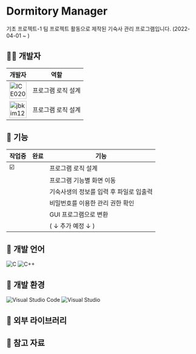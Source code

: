 # Dormitory Manager

기초 프로젝트-1 팀 프로젝트 활동으로 제작된 기숙사 관리 프로그램입니다. (2022-04-01 ~ )

## 🧙‍♂️ 개발자

| 개발자 | 역할 |
| ----- | ----------- |
| <a href="https://github.com/ICE0208"><img src="https://avatars.githubusercontent.com/u/46257328?v=4" title="ICE0208" width="45" height="45"></a> | 프로그램 로직 설계 |
| <a href="https://github.com/jbkim1218"><img src="https://avatars.githubusercontent.com/u/84824637?v=4" title="jbkim1218" width="45" height="45"></a> | 프로그램 로직 설계 |



## 🛒 기능

| 작업중 | 완료 | 기능 |
| -- | -- |----------- |
| ☑️ |  | 프로그램 로직 설계 |
|  |  | 프로그램 기능별 화면 이동 |
|  |  | 기숙사생의 정보를 입력 후 파일로 입출력 |
|  |  | 비밀번호를 이용한 관리 권한 확인 |
|  |  | GUI 프로그램으로 변환 |
|   |   | ( ↓ 추가 예정 ↓ ) |

## 🎨 개발 언어
![C](https://img.shields.io/badge/c-%2300599C.svg?style=for-the-badge&logo=c&logoColor=white)
![C++](https://img.shields.io/badge/c++-%2300599C.svg?style=for-the-badge&logo=c%2B%2B&logoColor=white)

## 🎪 개발 환경
![Visual Studio Code](https://img.shields.io/badge/Visual%20Studio%20Code-0078d7.svg?style=for-the-badge&logo=visual-studio-code&logoColor=white)
![Visual Studio](https://img.shields.io/badge/Visual%20Studio-5C2D91.svg?style=for-the-badge&logo=visual-studio&logoColor=white)

## 📲 외부 라이브러리

## 📄 참고 자료